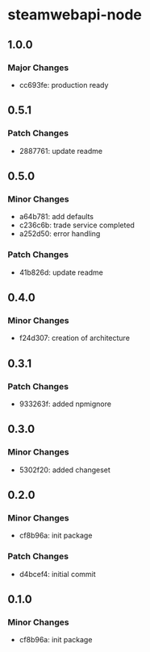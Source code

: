 # steamwebapi-node

## 1.0.0

### Major Changes

- cc693fe: production ready

## 0.5.1

### Patch Changes

- 2887761: update readme

## 0.5.0

### Minor Changes

- a64b781: add defaults
- c236c6b: trade service completed
- a252d50: error handling

### Patch Changes

- 41b826d: update readme

## 0.4.0

### Minor Changes

- f24d307: creation of architecture

## 0.3.1

### Patch Changes

- 933263f: added npmignore

## 0.3.0

### Minor Changes

- 5302f20: added changeset

## 0.2.0

### Minor Changes

- cf8b96a: init package

### Patch Changes

- d4bcef4: initial commit

## 0.1.0

### Minor Changes

- cf8b96a: init package
